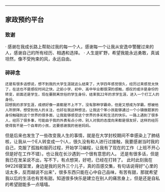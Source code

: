 -------
## 家政预约平台

### 致谢
· 感谢在我成长路上帮助过我的每一个人，感谢每一个让我从安逸中警醒过来的人，感谢自己的所有经历、相遇和选择。
· 人生是旷野，希望我能永远勇敢，真诚坦然，像不受拘束的风，永远自由。

### 碎碎念
    还是有很多话想说，想不到我的大学生涯就这么结束了，大学四年感觉很久，经历过来感觉太快了，在这也不是感叹时间之快，之前小学、初中、高中毕业都很深的感触，感叹的或许是身份的转变，前面还是学生，现在要脱离世俗的学生身份，结束我22年的求学生涯，进入一个打工人的身份。
    回想我的求学生涯，成绩好像一直都是不上不下，没有那种学霸命，但是又想成为学霸，想被他人所崇拜，想受到他人的关注，也好在我这种想法，让我这个笨小孩能够通过一个小镇做题家的身份触碰到这个世界的很多面，让我能够感受这个世界的多彩和生活的快乐。一路上遇到了很多人，经历了很多事，可能由于我的外表有点小帅，别人对我的态度向来都是很友好，这样的经历使得我不是一个自卑的小孩，这要感谢我的爸爸妈妈。
但是后来也发生了一些改变我人生的事情，就是在大学封校期间不幸感染上了肺结核，让我从一个E人转变成一个i人，很久没有和人进行过接触，我要感谢当时我的自己，克服了孤独和服药过程，开始学习编程，让我有了现在的工作（上班不开心但是好在工作不错）。也让我在长沙遇到一个很有意思的人。
    还是有很多话，但是我已在发呆说不出，写不下，有点想哭，好吧，已经在打转了。
    此时此刻我在9#226寝室里，身边是我的另外三个儿子，真的百感交集，有句话说得好“心里的话太多，反而越说不出来"，很多东西只能在心中自己品味，有苦有甜，那就希望我以后的生活也有苦有甜。知道很多快乐是建立在别人的痛苦身上，但是还是自私的希望甜能多一点嘻嘻。
    